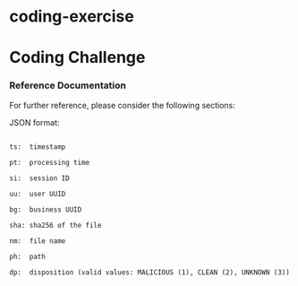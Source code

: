 # coding-exercise

# Coding Challenge 

### Reference Documentation

For further reference, please consider the following sections:

JSON format:

```

ts:  timestamp

pt:  processing time

si:  session ID

uu:  user UUID

bg:  business UUID

sha: sha256 of the file

nm:  file name

ph:  path

dp:  disposition (valid values: MALICIOUS (1), CLEAN (2), UNKNOWN (3))

```

